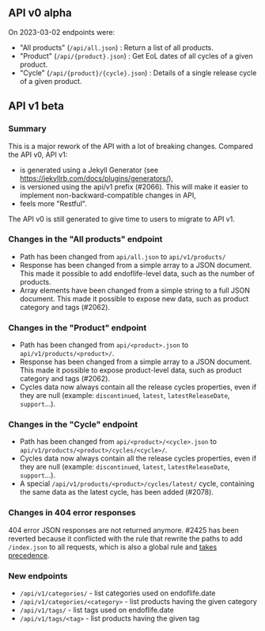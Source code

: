 ## API v0 alpha

On 2023-03-02 endpoints were:

- "All products" (`/api/all.json`) : Return a list of all products.
- "Product" (`/api/{product}.json`) : Get EoL dates of all cycles of a given product.
- "Cycle" (`/api/{product}/{cycle}.json`) : Details of a single release cycle of a given product.

## API v1 beta

### Summary

This is a major rework of the API with a lot of breaking changes. Compared the API v0, API v1:

- is generated using a Jekyll Generator (see https://jekyllrb.com/docs/plugins/generators/),
- is versioned using the api/v1 prefix (#2066).
  This will make it easier to implement non-backward-compatible changes in API,
- feels more "Restful".

The API v0 is still generated to give time to users to migrate to API v1.

### Changes in the "All products" endpoint

- Path has been changed from `api/all.json` to `api/v1/products/`
- Response has been changed from a simple array to a JSON document. This made it possible to add endoflife-level data, such as the number of products.
- Array elements have been changed from a simple string to a full JSON document. This made it possible to expose new data, such as product category and tags (#2062).

### Changes in the "Product" endpoint

- Path has been changed from `api/<product>.json` to `api/v1/products/<product>/`.
- Response has been changed from a simple array to a JSON document. This made it possible to expose product-level data, such as product category and tags (#2062).
- Cycles data now always contain all the release cycles properties, even if they are null (example: `discontinued`, `latest`, `latestReleaseDate`, `support`...).

### Changes in the "Cycle" endpoint

- Path has been changed from `api/<product>/<cycle>.json` to `api/v1/products/<product>/cycles/<cycle>/`.
- Cycles data now always contain all the release cycles properties, even if they are null (example: `discontinued`, `latest`, `latestReleaseDate`, `support`...).
- A special `/api/v1/products/<product>/cycles/latest/` cycle, containing the same data as the latest cycle, has been added (#2078).

### Changes in 404 error responses

404 error JSON responses are not returned anymore. #2425 has been reverted because it conflicted
with the rule that rewrite the paths to add `/index.json` to all requests, which is also a global
rule and [takes precedence](https://docs.netlify.com/routing/redirects/#rule-processing-order).

### New endpoints

- `/api/v1/categories/` - list categories used on endoflife.date
- `/api/v1/categories/<category>` - list products having the given category
- `/api/v1/tags/` - list tags used on endoflife.date
- `/api/v1/tags/<tag>` - list products having the given tag
